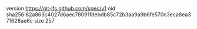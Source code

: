 version https://git-lfs.github.com/spec/v1
oid sha256:82a863c4027d6aec78091fdebdb85c72b3aa9a9b6fe570c3eca8ea371628ae6c
size 257
